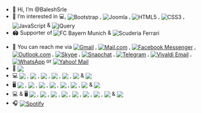 - 👋 Hi, I’m @BaleshSrle
- 👀 I’m interested in 💻, <img src="https://img.shields.io/badge/Bootstrap-7952b3?logo=bootstrap&logoSize=auto&logoColor=white&labelColor=555555" alt="Bootstrap" style="vertical-align: middle;"> , <img src="https://img.shields.io/badge/Joomla-5091cd?logo=joomla&logoColor=white&labelColor=555555" alt="Joomla" style="vertical-align: middle;"> , <img src="https://img.shields.io/badge/HTML5-e34f26?logo=html5&logoColor=white&labelColor=555555" alt="HTML5" style="vertical-align: middle;"> , <img src="https://img.shields.io/badge/CSS3-1572b6?logo=css3&logoColor=white&labelColor=555555" alt="CSS3" style="vertical-align: middle;"> , <img src="https://img.shields.io/badge/JavaScript-f7df1e?logo=javascript&logoColor=white&labelColor=555555" alt="JavaScript" style="vertical-align: middle;"> & <img src="https://img.shields.io/badge/jQuery-0769ad?logo=jquery&logoSize=auto&logoColor=white&labelColor=555555" alt="jQuery" style="vertical-align: middle;">
- :stadium: Supporter of <img src="https://badges.aleen42.com/src/bayern_munchen.svg" alt="FC Bayern Munich" style="vertical-align: middle;"> & <img src="https://badges.aleen42.com/src/ferrari.svg" alt="Scuderia Ferrari" style="vertical-align: middle;">
<!-- - :briefcase: I'm currently working as Quality Assurance Manual Tester for one IT company from Banja Luka -->
- :e-mail: You can reach me via [<img src="https://img.shields.io/badge/Gmail-ea4335?&logo=gmail&logoSize=auto&logoColor=white&labelColor=555555" alt="Gmail" style="vertical-align: middle;">](mailto:srdjan.b269+github&#64;gmail.com,srle.balesh.qatester+github&#64;gmail.com) , [<img src="https://img.shields.io/badge/mail.com-004788?&logo=maildotcom&logoColor=white&labelColor=555555" alt="Mail.com" style="vertical-align: middle;">](mailto:srdjan.baleshevich&#64;engineer.com) , [<img src="https://img.shields.io/badge/Messenger-00b2ff?&logo=messenger&logoColor=white&labelColor=555555" alt="Facebook Messenger" style="vertical-align: middle;">](https://m.me/srdjan.balesevic) , [<img src="https://img.shields.io/badge/Hotmail/Outlook-0078d4" alt="Outlook.com" style="vertical-align: middle;">](mailto:srdjan.balesevic&#64;hotmail.com) , [<img src="https://img.shields.io/badge/Skype-00aff0" alt="Skype" style="vertical-align: middle;">](skype:srdjan.baleshevich?call) , [<img src="https://img.shields.io/badge/Snapchat-fffc00?&logo=snapchat&logoSize=auto&logoColor=white&labelColor=555555" alt="Snapchat" style="vertical-align: middle;">](https://www.snapchat.com/add/baleshsrle?locale=sr-Latn-BA) , [<img src="https://img.shields.io/badge/Telegram-26a5e4?&logo=telegram&logoColor=white&labelColor=555555" alt="Telegram" style="vertical-align: middle;">](https://baleshsrle.t.me/) , [<img src="https://img.shields.io/badge/Vivaldi_Email-ef3939?&logo=vivaldi&&logoColor=white&labelColor=555555" alt="Vivaldi Email" style="vertical-align: middle;">](mailto:baleshsrle&#64;vivaldi.net) , [<img src="https://img.shields.io/badge/WhatsApp-25d366?&logo=whatsapp&logoColor=white&labelColor=555555" alt="WhatsApp" style="vertical-align: middle;">](https://wa.me/38766340286) or [<img src="https://img.shields.io/badge/Yahoo!_Mail-6001d2" alt="Yahoo! Mail" style="vertical-align: middle;">](mailto:srdjan.balesevic&#64;yahoo.com)
- :car: <img src="https://img.shields.io/badge/Golf_Typ19E_1.6_TD_CL_(1991)-151f5d?logo=volkswagen&logoSize=auto&logoColor=white&labelColor=555555" style="vertical-align: middle;">
- :computer: <img src="https://img.shields.io/badge/Fujitsu-Lifebook_S751-ff0000?logo=fujitsu&logoSize=auto&logoColor=white&labelColor=555555" style="vertical-align: middle;"> , <img src="https://img.shields.io/badge/Core_i5_2nd-0071c5?logo=intel&logoSize=auto&logoColor=white&labelColor=555555" style="vertical-align: middle;"> , <img src="https://img.shields.io/badge/8GB_DDR3_1333MHz_SODIMM-1428a0?logo=samsung&logoSize=auto&logoColor=white&labelColor=555555" style="vertical-align: middle;"> , <img src="https://img.shields.io/badge/Kingston-A400_240GB_SSD-000000?&logo=kingstontechnology&logoColor=white&labelColor=555555" style="vertical-align: middle;"> , <img src="https://img.shields.io/badge/Seagate-Momentus_ST9320423AS_320GB_SATA_HDD-6ebe49?logo=seagate&logoSize=auto&logoColor=white&labelColor=555555" style="vertical-align: middle;"> , <img src="https://img.shields.io/badge/Gembird-4--port_USB2.0_Hub_UHB--U2P4--04-df0024?labelColor=555555" style="vertical-align: middle;"> & <img src="https://img.shields.io/badge/Windows_10_Pro_64--bit_22H2-0078d6" style="vertical-align: middle;">
- :desktop_computer: <img src="https://img.shields.io/badge/HP-Compaq_dc7100_SFF-0096d6?logo=hp&logoColor=white&labelColor=555555" style="vertical-align: middle;"> , <img src="https://img.shields.io/badge/Celeron_330-0071c5?logo=intel&logoSize=auto&logoColor=white&labelColor=555555" style="vertical-align: middle;"> , <img src="https://img.shields.io/badge/Transcend-4GB_DDR_133MHz-8f0014?labelColor=555555" style="vertical-align: middle;"> , <img src="https://img.shields.io/badge/Kingston-A400_120GB_SSD-000000?&logo=kingstontechnology&logoColor=white&labelColor=555555" style="vertical-align: middle;"> , <img src="https://img.shields.io/badge/Western_Digital-320GB_SATA_HDD-000000?&logo=westerndigital&logoSize=auto&logoColor=white&labelColor=555555" style="vertical-align: middle;"> , <img src="https://img.shields.io/badge/Genius-SP--HF160_Wooden_Stereo_Speakers-e7161a?labelColor=555555" style="vertical-align: middle;"> , <img src="https://img.shields.io/badge/Acme-USB_Hub_HB510--USB2.0-fb4e00?labelColor=555555" style="vertical-align: middle;"> & <img src="https://img.shields.io/badge/Windows_7_Ultimate_32--bit_SP1-003399" style="vertical-align: middle;">
- :computer: & :desktop_computer: <img src="https://img.shields.io/badge/Fujitsu-B23T--6_LED-ff0000?logo=fujitsu&logoSize=auto&logoColor=white&labelColor=555555" style="vertical-align: middle;"> , <img src="https://img.shields.io/badge/MultiSync_LCD1570NX-1414a0?logo=nec&logoSize=auto&logoColor=white&labelColor=555555" style="vertical-align: middle;"> , <img src="https://img.shields.io/badge/Canyon-Foldable_Headphones_HP--2-e82726?labelColor=555555" style="vertical-align: middle;"><!-- , <img src="https://img.shields.io/badge/Logitech-Wedcam_C210-00b8fc?logo=logitech&logoSize=auto&logoColor=white&labelColor=555555" style="vertical-align: middle;">--> , <img src="https://img.shields.io/badge/Logitech-H540_USB_Computer_Headset-00b8fc?logo=logitech&logoSize=auto&logoColor=white&labelColor=555555" style="vertical-align: middle;"> , <img src="https://img.shields.io/badge/Gembird-4_port_USB2.0_Switching_Hub-df0024?labelColor=555555" style="vertical-align: middle;"> , <img src="https://img.shields.io/badge/Gembird-External_USB_DVD_drive-df0024?labelColor=555555" style="vertical-align: middle;"> , <img src="https://img.shields.io/badge/Apacer-AS350_128GB_SSD-008c7d?labelColor=555555" style="vertical-align: middle;"> , <img src="https://img.shields.io/badge/LogiLink-USB_3.0_to_SATA_Adapter-0069ad?labelColor=555555" style="vertical-align: middle;"> & <img src="https://img.shields.io/badge/hama-%22Cortino%22_Wireless_Keyboard/Mouse_set_QWERTZ_sr--Latn-f04137?labelColor=555555" style="vertical-align: middle;">
- :headphones: [<img src="https://img.shields.io/badge/Spotify-1db954?style=for-the-badge&logo=spotify&logoColor=white" alt="Spotify" style="vertical-align: middle;">](https://open.spotify.com/playlist/4BrQZrWvXRTgXU2KP5ITYp?si=5d03048ffb8e4599)

<!-- ![Anurag's GitHub stats](https://github-readme-stats.vercel.app/api?username=baleshsrle&show_icons=true&theme=transparent) -->
<!-- [![Readme Card](https://github-readme-stats.vercel.app/api/pin/?username=baleshsrle&repo=misc)](https://github.com/anuraghazra/github-readme-stats&theme=transparent) -->

<!---
BaleshSrle/BaleshSrle is a ✨ special ✨ repository because its `README.md` (this file) appears on your GitHub profile.
You can click the Preview link to take a look at your changes.
--->
<!--- - 🌱 I’m currently learning ...
- 💞️ I’m looking to collaborate on ... --->
